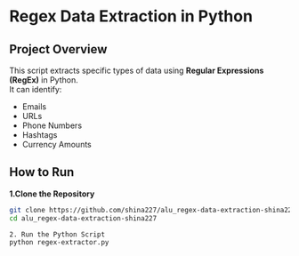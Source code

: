 # Regex Data Extraction in Python

## Project Overview
This script extracts specific types of data using **Regular Expressions (RegEx)** in Python.  
It can identify:
- Emails  
- URLs  
- Phone Numbers  
- Hashtags  
- Currency Amounts  

## How to Run
**1.Clone the Repository**
```sh
git clone https://github.com/shina227/alu_regex-data-extraction-shina227.git
cd alu_regex-data-extraction-shina227

2. Run the Python Script
python regex-extractor.py